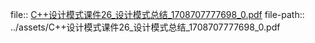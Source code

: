 file:: [C++设计模式课件26_设计模式总结_1708707777698_0.pdf](../assets/C++设计模式课件26_设计模式总结_1708707777698_0.pdf)
file-path:: ../assets/C++设计模式课件26_设计模式总结_1708707777698_0.pdf
